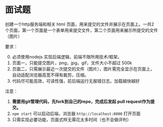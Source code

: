 # 面试题

创建一个http服务端和相关 html 页面，用来提交的文件并展示在页面上。一共2个页面，第一个页面是一个表单用来提交文件，第二个页面用来展示所提交的文件（图片）

要求：

0. 必须使用nodejs 实现后端逻辑，前端不限所用技术/框架。
1. 页面一，只能提交图片，png，jpg，gif，文件大小不超过 500k
2. 页面二，只需展示最近一次提交的文件（图片），图片需完全显示在页面上，自动适配浏览器高宽不得有裁剪，压缩。
3. 代码尽可能高效，可读性强，前后端运行无报错日志。加载越快越好

注意：

1. **需要用git管理代码，先fork到自己的repo，完成后发起 pull request作为提交。**
2. `npm start` 可以启动后端，浏览器 `http://localhost:8000` 打开页面
3. 只需实现必要功能，页面式样无需花太多时间（也不会做评判）
